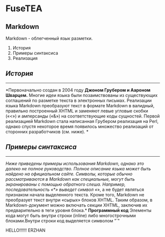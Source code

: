 # FuseTEA
## Markdown

Markdown - облегченный язык разметки.
 1. История
 2. Примеры синтаксиса 
 3. Реализация
## *История*
---
*Первоначально создан в 2004 году **Джоном Грубером и Аароном Шварцем.** Многие идеи языка были позаимствованы из существующих соглашений по разметке текста в электронных письмах. Реализации языка Markdown преобразуют текст в формате Markdown в валидный, правильно построенный XHTML и заменяют левые угловые скобки («<») и амперсанды («&») на соответствующие коды сущностей. Первой реализацией Markdown стала написанная Грубером реализация на Perl, однако спустя некоторое время появилось множество реализаций от сторонних разработчиков (см. ниже). *

## *Примеры синтаксиса*
---
*Ниже приведены примеры использования Markdown, однако это далеко не полное руководство. Полное описание языка может быть найдено на официальном сайте. Символы, которые обычно рассматриваются в Markdown как специальные, могут быть экранированы с помощью обратного слеша. Например, последовательность «\*» выведет символ «*», а не будет являться признаком начала выделенного текста. Кроме того, Markdown не преобразует текст внутри «сырых» блоков XHTML. Таким образом, в Markdown-документ можно включать секции XHTML, заключив их предварительно в теги уровня блока.*
**Программный код**
Элементы кода могут быть внутри строки (inline) либо многострочными блоками.Внутри строки код выделяется символом "`"


HELLO!!!!!!
ERZHAN
